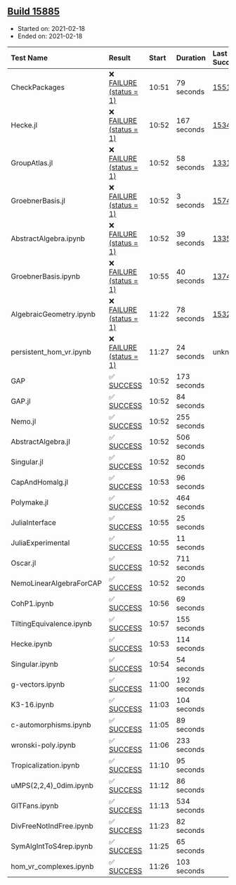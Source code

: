 ## [Build 15885](https://oscarci.mathematik.uni-kl.de/job/oscar/15885/)

* Started on: 2021-02-18
* Ended on: 2021-02-18

| Test Name    | Result | Start | Duration | Last Success | First Failure |
|:-------------|:-------|:------|:---------|:-------------|:--------------|
| CheckPackages | ❌ [FAILURE (status = 1)](https://oscarci.mathematik.uni-kl.de/job/oscar/15885/artifact/logs/build-15885/CheckPackages.log) | 10:51 | 79 seconds | [15514](https://oscarci.mathematik.uni-kl.de/job/oscar/15514/) | [15515](https://oscarci.mathematik.uni-kl.de/job/oscar/15515/) |
| Hecke.jl | ❌ [FAILURE (status = 1)](https://oscarci.mathematik.uni-kl.de/job/oscar/15885/artifact/logs/build-15885/Hecke.jl.log) | 10:52 | 167 seconds | [15344](https://oscarci.mathematik.uni-kl.de/job/oscar/15344/) | [15348](https://oscarci.mathematik.uni-kl.de/job/oscar/15348/) |
| GroupAtlas.jl | ❌ [FAILURE (status = 1)](https://oscarci.mathematik.uni-kl.de/job/oscar/15885/artifact/logs/build-15885/GroupAtlas.jl.log) | 10:52 | 58 seconds | [13311](https://oscarci.mathematik.uni-kl.de/job/oscar/13311/) | [13312](https://oscarci.mathematik.uni-kl.de/job/oscar/13312/) |
| GroebnerBasis.jl | ❌ [FAILURE (status = 1)](https://oscarci.mathematik.uni-kl.de/job/oscar/15885/artifact/logs/build-15885/GroebnerBasis.jl.log) | 10:52 | 3 seconds | [15745](https://oscarci.mathematik.uni-kl.de/job/oscar/15745/) | [15746](https://oscarci.mathematik.uni-kl.de/job/oscar/15746/) |
| AbstractAlgebra.ipynb | ❌ [FAILURE (status = 1)](https://oscarci.mathematik.uni-kl.de/job/oscar/15885/artifact/logs/build-15885/AbstractAlgebra.ipynb.log) | 10:52 | 39 seconds | [13355](https://oscarci.mathematik.uni-kl.de/job/oscar/13355/) | [13356](https://oscarci.mathematik.uni-kl.de/job/oscar/13356/) |
| GroebnerBasis.ipynb | ❌ [FAILURE (status = 1)](https://oscarci.mathematik.uni-kl.de/job/oscar/15885/artifact/logs/build-15885/GroebnerBasis.ipynb.log) | 10:55 | 40 seconds | [13748](https://oscarci.mathematik.uni-kl.de/job/oscar/13748/) | [13749](https://oscarci.mathematik.uni-kl.de/job/oscar/13749/) |
| AlgebraicGeometry.ipynb | ❌ [FAILURE (status = 1)](https://oscarci.mathematik.uni-kl.de/job/oscar/15885/artifact/logs/build-15885/AlgebraicGeometry.ipynb.log) | 11:22 | 78 seconds | [15322](https://oscarci.mathematik.uni-kl.de/job/oscar/15322/) | [15323](https://oscarci.mathematik.uni-kl.de/job/oscar/15323/) |
| persistent_hom_vr.ipynb | ❌ [FAILURE (status = 1)](https://oscarci.mathematik.uni-kl.de/job/oscar/15885/artifact/logs/build-15885/persistent_hom_vr.ipynb.log) | 11:27 | 24 seconds | unknown | unknown |
| GAP | ✅ [SUCCESS](https://oscarci.mathematik.uni-kl.de/job/oscar/15885/artifact/logs/build-15885/GAP.log) | 10:52 | 173 seconds |  |  |
| GAP.jl | ✅ [SUCCESS](https://oscarci.mathematik.uni-kl.de/job/oscar/15885/artifact/logs/build-15885/GAP.jl.log) | 10:52 | 84 seconds |  |  |
| Nemo.jl | ✅ [SUCCESS](https://oscarci.mathematik.uni-kl.de/job/oscar/15885/artifact/logs/build-15885/Nemo.jl.log) | 10:52 | 255 seconds |  |  |
| AbstractAlgebra.jl | ✅ [SUCCESS](https://oscarci.mathematik.uni-kl.de/job/oscar/15885/artifact/logs/build-15885/AbstractAlgebra.jl.log) | 10:52 | 506 seconds |  |  |
| Singular.jl | ✅ [SUCCESS](https://oscarci.mathematik.uni-kl.de/job/oscar/15885/artifact/logs/build-15885/Singular.jl.log) | 10:52 | 80 seconds |  |  |
| CapAndHomalg.jl | ✅ [SUCCESS](https://oscarci.mathematik.uni-kl.de/job/oscar/15885/artifact/logs/build-15885/CapAndHomalg.jl.log) | 10:53 | 96 seconds |  |  |
| Polymake.jl | ✅ [SUCCESS](https://oscarci.mathematik.uni-kl.de/job/oscar/15885/artifact/logs/build-15885/Polymake.jl.log) | 10:52 | 464 seconds |  |  |
| JuliaInterface | ✅ [SUCCESS](https://oscarci.mathematik.uni-kl.de/job/oscar/15885/artifact/logs/build-15885/JuliaInterface.log) | 10:55 | 25 seconds |  |  |
| JuliaExperimental | ✅ [SUCCESS](https://oscarci.mathematik.uni-kl.de/job/oscar/15885/artifact/logs/build-15885/JuliaExperimental.log) | 10:55 | 11 seconds |  |  |
| Oscar.jl | ✅ [SUCCESS](https://oscarci.mathematik.uni-kl.de/job/oscar/15885/artifact/logs/build-15885/Oscar.jl.log) | 10:52 | 711 seconds |  |  |
| NemoLinearAlgebraForCAP | ✅ [SUCCESS](https://oscarci.mathematik.uni-kl.de/job/oscar/15885/artifact/logs/build-15885/NemoLinearAlgebraForCAP.log) | 10:52 | 20 seconds |  |  |
| CohP1.ipynb | ✅ [SUCCESS](https://oscarci.mathematik.uni-kl.de/job/oscar/15885/artifact/logs/build-15885/CohP1.ipynb.log) | 10:56 | 69 seconds |  |  |
| TiltingEquivalence.ipynb | ✅ [SUCCESS](https://oscarci.mathematik.uni-kl.de/job/oscar/15885/artifact/logs/build-15885/TiltingEquivalence.ipynb.log) | 10:57 | 155 seconds |  |  |
| Hecke.ipynb | ✅ [SUCCESS](https://oscarci.mathematik.uni-kl.de/job/oscar/15885/artifact/logs/build-15885/Hecke.ipynb.log) | 10:53 | 114 seconds |  |  |
| Singular.ipynb | ✅ [SUCCESS](https://oscarci.mathematik.uni-kl.de/job/oscar/15885/artifact/logs/build-15885/Singular.ipynb.log) | 10:54 | 54 seconds |  |  |
| g-vectors.ipynb | ✅ [SUCCESS](https://oscarci.mathematik.uni-kl.de/job/oscar/15885/artifact/logs/build-15885/g-vectors.ipynb.log) | 11:00 | 192 seconds |  |  |
| K3-16.ipynb | ✅ [SUCCESS](https://oscarci.mathematik.uni-kl.de/job/oscar/15885/artifact/logs/build-15885/K3-16.ipynb.log) | 11:03 | 104 seconds |  |  |
| c-automorphisms.ipynb | ✅ [SUCCESS](https://oscarci.mathematik.uni-kl.de/job/oscar/15885/artifact/logs/build-15885/c-automorphisms.ipynb.log) | 11:05 | 89 seconds |  |  |
| wronski-poly.ipynb | ✅ [SUCCESS](https://oscarci.mathematik.uni-kl.de/job/oscar/15885/artifact/logs/build-15885/wronski-poly.ipynb.log) | 11:06 | 233 seconds |  |  |
| Tropicalization.ipynb | ✅ [SUCCESS](https://oscarci.mathematik.uni-kl.de/job/oscar/15885/artifact/logs/build-15885/Tropicalization.ipynb.log) | 11:10 | 95 seconds |  |  |
| uMPS(2,2,4)_0dim.ipynb | ✅ [SUCCESS](https://oscarci.mathematik.uni-kl.de/job/oscar/15885/artifact/logs/build-15885/uMPS-2-2-4-_0dim.ipynb.log) | 11:12 | 86 seconds |  |  |
| GITFans.ipynb | ✅ [SUCCESS](https://oscarci.mathematik.uni-kl.de/job/oscar/15885/artifact/logs/build-15885/GITFans.ipynb.log) | 11:13 | 534 seconds |  |  |
| DivFreeNotIndFree.ipynb | ✅ [SUCCESS](https://oscarci.mathematik.uni-kl.de/job/oscar/15885/artifact/logs/build-15885/DivFreeNotIndFree.ipynb.log) | 11:23 | 82 seconds |  |  |
| SymAlgIntToS4rep.ipynb | ✅ [SUCCESS](https://oscarci.mathematik.uni-kl.de/job/oscar/15885/artifact/logs/build-15885/SymAlgIntToS4rep.ipynb.log) | 11:25 | 65 seconds |  |  |
| hom_vr_complexes.ipynb | ✅ [SUCCESS](https://oscarci.mathematik.uni-kl.de/job/oscar/15885/artifact/logs/build-15885/hom_vr_complexes.ipynb.log) | 11:26 | 103 seconds |  |  |
